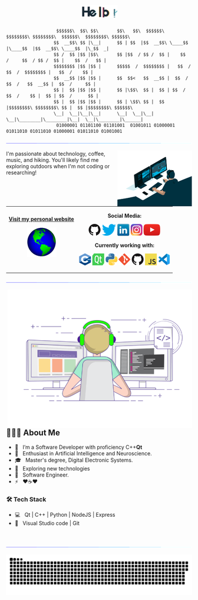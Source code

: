<h1 align="center">
  <a href="https://github.com/Ali-Kazzazi"><img src="https://github.com/Ali-Kazzazi/Ali-kazzazi/blob/master/res/hello.gif?raw=true" width="20%"></a>
</h1>





                       $$$$$$\  $$\ $$\       $$\   $$\  $$$$$$\  $$$$$$$$\ $$$$$$$$\  $$$$$$\  $$$$$$$$\ $$$$$$\ 
                      $$  __$$\ $$ |\__|      $$ | $$  |$$  __$$\ \____$$  |\____$$  |$$  __$$\ \____$$  |\_$$  _|
                      $$ /  $$ |$$ |$$\       $$ |$$  / $$ /  $$ |    $$  /     $$  / $$ /  $$ |    $$  /   $$ |  
                      $$$$$$$$ |$$ |$$ |      $$$$$  /  $$$$$$$$ |   $$  /     $$  /  $$$$$$$$ |   $$  /    $$ |  
                      $$  __$$ |$$ |$$ |      $$  $$<   $$  __$$ |  $$  /     $$  /   $$  __$$ |  $$  /     $$ |  
                      $$ |  $$ |$$ |$$ |      $$ |\$$\  $$ |  $$ | $$  /     $$  /    $$ |  $$ | $$  /      $$ |  
                      $$ |  $$ |$$ |$$ |      $$ | \$$\ $$ |  $$ |$$$$$$$$\ $$$$$$$$\ $$ |  $$ |$$$$$$$$\ $$$$$$\ 
                      \__|  \__|\__|\__|      \__|  \__|\__|  \__|\________|\________|\__|  \__|\________|\______|
                       01000001 01101100 01101001  01001011 01000001 01011010 01011010 01000001 01011010 01001001 



<a href="https://www.youtube.com/watch?v=dQw4w9WgXcQ"><img src="https://github.com/Ali-Kazzazi/Ali-kazzazi/blob/master/res/115834477-dbab4500-a447-11eb-908a-139a6edaec5c.gif"></a>


<img align="right" alt="GIF" src="https://github.com/Ali-Kazzazi/Ali-kazzazi/blob/master/res/code.gif?raw=true" width="40%" />

I'm passionate about technology, coffee, music, and hiking. You'll likely find me exploring outdoors when I'm not coding or researching!


<table width="100%">
<tr>
<td align="center">
<a href="https://Ali-Kazzazi.github.io">
<strong>Visit my personal website </strong>
<br />
<p>
<a href="https://Ali-Kazzazi.github.io"><img alt="globe" height="80" src="res/globe.gif"></a>
</a>
</p>
</td>

<td align="center">

**Social Media:**

[![GitHub](res/github.png)](https://github.com/Ali-Kazzazi)
[![Twitter](res/twitter.png)](https://twitter.com/__AliKazzazi__)
[![LinkedIn](res/linkedin.png)](https://www.linkedin.com/in/alikazzazi/)
[![Instagram](res/instagram.png)](https://www.instagram.com/ali.kazzazi.94/)
[![YouTube](res/youtube.png)](https://www.youtube.com/@ALIDEVANTIX)

**Currently working with:**

<a href="https://www.cplusplus.com/" title="cpp"><img src="https://github.com/Ali-Kazzazi/Ali-kazzazi/blob/master/res/cpp.png" width="32" height="32"/></a>
<a href="https://www.qt.io/" title="Qt"><img src="https://github.com/Ali-Kazzazi/Ali-kazzazi/blob/master/res/Qt.png" width="32" height="32"/></a>
<a href="https://www.python.org/" title="Python"><img src="https://github.com/Ali-Kazzazi/Ali-kazzazi/blob/master/res/python.png" /></a>
<a href="https://git-scm.com/" title="Git"><img src="https://github.com/Ali-Kazzazi/Ali-kazzazi/blob/master/res/git.png" /></a>
<a href="https://github.com/" title="GitHub"><img src="https://github.com/Ali-Kazzazi/Ali-kazzazi/blob/master/res/github.png" /></a>
<a href="https://en.wikipedia.org/wiki/JavaScript" title="JavaScript"><img src="https://github.com/Ali-Kazzazi/Ali-kazzazi/blob/master/res/javascript.png" /></a>
<a href="https://code.visualstudio.com/" title="Visual Studio Code"><img src="https://github.com/Ali-Kazzazi/Ali-kazzazi/blob/master/res/vscode.png" /></a>

</td>
</tr>
</table>


<a href="https://www.youtube.com/watch?v=dQw4w9WgXcQ"><img src="https://github.com/Ali-Kazzazi/Ali-kazzazi/blob/master/res/115834477-dbab4500-a447-11eb-908a-139a6edaec5c.gif"></a>

<img align="right" alt="GIF" src="https://github.com/Ali-Kazzazi/Ali-kazzazi/blob/master/res/gif3.gif?raw=true" width="500"/>
<h2> 👨🏻‍💻 About Me </h2>

-   🔭 &nbsp; I’m a Software Developer with proficiency C++<strong>Qt</strong>
-   🌱 &nbsp; Enthusiast in Artificial Intelligence and Neuroscience.
-   🎓 &nbsp; Master's degree, Digital Electronic Systems.
-   🤔 &nbsp; Exploring new technologies 
-   💼 &nbsp; Software Engineer.
-   ⚡ &nbsp; ❤☕❤
<h3>🛠 Tech Stack</h3>

-   💻 &nbsp; Qt | C++ | Python | NodeJS | Express
-   🔧 &nbsp; Visual Studio code | Git

<br>

<!--
<img align="center" src="https://github-readme-stats.vercel.app/api?username=Rikki407&include_all_commits=true&count_private=true&show_icons=true&line_height=20&title_color=7A7ADB&icon_color=2234AE&text_color=D3D3D3&bg_color=0,000000,130F40" alt="Rikki407's Github Stats">
-->


<a href="https://www.youtube.com/watch?v=dQw4w9WgXcQ"><img src="https://github.com/Ali-Kazzazi/Ali-kazzazi/blob/master/res/115834477-dbab4500-a447-11eb-908a-139a6edaec5c.gif"></a>
<p align="center">
  
  <img src="https://github.com/Ali-Kazzazi/Ali-kazzazi/blob/master/res/203324235-72529db4-d567-40fe-abdf-263e56c4689f.svg" alt="just for fun :D"></a>
</p>
